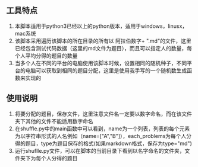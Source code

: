 ## 

## 工具特点

1. 本脚本适用于python3已经以上的python版本，适用于windows，linusx，mac系统
2. 该脚本采用遍历该脚本的所在目录的所有以 阿拉伯数字+ ".md"的文件，这里已经包含测试代码数据（这里的md文件为题目），而且可以指定人的数量，每个人平均分得的题目的数量
3. 当多个人在不同的平台的电脑使用该脚本时候，设置相同的随机种子，不同平台的电脑可以获取到相同的题目分配，这里是使用我手写的一个随机数生成函数来实现的

## 使用说明

1. 将要分配的题目，保存文件，这里注意文件名一定要以数字命名，而在该文件夹下其他的文件不能适用数字命名
2. 在shuffle.py中的main函数中可以看到，name为一个列表，列表的每个元素为以字符串形式的人名例如（name=["A","B"]），each_problems为每个人分得的题目，type为题目保存的格式(如果markdown格式，保存为type="md")
3. 运行shuflle.py文件，可以在脚本的当前目录下看到以名字命名的文件夹，文件夹下为每个人分得的题目
